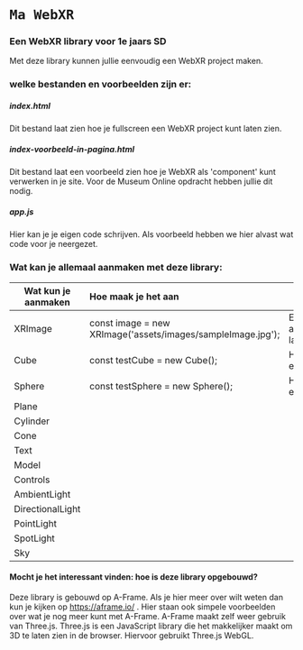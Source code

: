 # `Ma WebXR`

### Een WebXR library voor 1e jaars SD

Met deze library kunnen jullie eenvoudig een WebXR project maken.

### welke bestanden en voorbeelden zijn er:
##### index.html 
Dit bestand laat zien hoe je fullscreen een WebXR project kunt laten zien.

##### index-voorbeeld-in-pagina.html 
Dit bestand laat een voorbeeld zien hoe je WebXR als 'component' kunt verwerken in je site. Voor de Museum Online opdracht hebben jullie dit nodig.

##### app.js
Hier kan je je eigen code schrijven. Als voorbeeld hebben we hier alvast wat code voor je neergezet.

### Wat kan je allemaal aanmaken met deze library:

|Wat kun je aanmaken |Hoe maak je het aan|Wat kan je er mee?|
|---|:---|---|
| XRImage | const image = new XRImage('assets/images/sampleImage.jpg'); | Een afbeelding/plaatje laten zien |
| Cube | const testCube = new Cube(); | Hiermee maak je een 3d box aan |
| Sphere | const testSphere = new Sphere(); | Hiermee maak je een sphere aan |
| Plane |  |  |
| Cylinder |  |  |
| Cone |  |  |
| Text |  |  |
| Model |  |  |
| Controls |  |  |
| AmbientLight |  |  |
| DirectionalLight |  |  |
| PointLight |  |  |
| SpotLight |  |  |
| Sky |  |  |

#### Mocht je het interessant vinden: hoe is deze library opgebouwd?
Deze library is gebouwd op A-Frame. Als je hier meer over wilt weten dan kun je kijken op https://aframe.io/ . Hier staan ook simpele voorbeelden over wat je nog meer kunt met A-Frame.
A-Frame maakt zelf weer gebruik van Three.js. Three.js is een JavaScript library die het makkelijker maakt om 3D te laten zien in de browser. Hiervoor gebruikt Three.js WebGL.